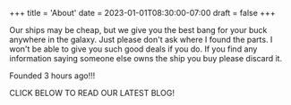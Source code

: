 +++
title = 'About'
date = 2023-01-01T08:30:00-07:00
draft = false
+++

Our ships may be cheap, but we give you the best bang for your buck anywhere in the galaxy. Just please don't ask where I found the parts. I won't be able to give you such good deals if you do. If you find any information saying someone else owns the ship you buy please discard it.

Founded 3 hours ago!!!

CLICK BELOW TO READ OUR LATEST BLOG!